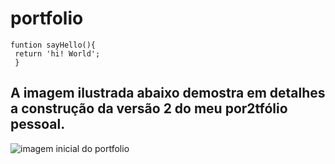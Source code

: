 # portfolio
```
funtion sayHello(){
 return 'hi! World';
 }
```
## A imagem ilustrada abaixo demostra em detalhes a construção da versão 2 do meu por2tfólio pessoal.
![imagem inicial do portfolio](https://github.com/TarcisioValentim/meuportifolio/blob/master/img/template1.png)
